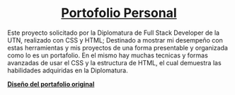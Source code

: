 <div align="center">
<a href=""> <h1 align="center">Portofolio Personal</h1> <a>
</div>

<p>
Este proyecto solicitado por la Diplomatura de Full Stack Developer de la UTN, realizado con CSS y HTML; Destinado a mostrar mi desempeño con estas herramientas y mis
proyectos de una forma presentable y organizada como lo es un portafolio.
En el mismo hay muchas tecnicas y formas avanzadas de usar el CSS y la estructura de HTML, el cual demuestra las habilidades adquiridas en la Diplomatura.
</p>

<a href="https://www.behance.net/gallery/63574251/Personal-Portfolio-Website-Design"> <strong> Diseño del portafolio original </strong> </a>
